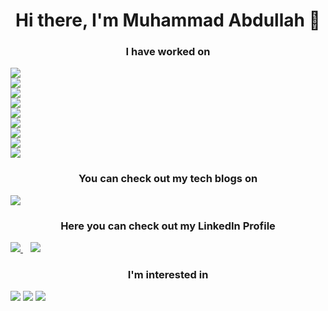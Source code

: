 <h1 align="center" dir="auto">Hi there, I'm Muhammad Abdullah 👋<center></h1>
  <h3 align= "center" dir="auto">I have worked on</h3>
<img src="https://img.shields.io/badge/C%2B%2B-00599C?style=for-the-badge&logo=c%2B%2B&logoColor=white" /> <br />
<img src="https://img.shields.io/badge/Python-FFD43B?style=for-the-badge&logo=python&logoColor=blue" /><br />
  <img src="https://img.shields.io/badge/Oracle-F80000?style=for-the-badge&logo=oracle&logoColor=black"/> <br />
  <img src = "https://img.shields.io/badge/Microsoft_Access-A4373A?style=for-the-badge&logo=microsoft-access&logoColor=white"/><br />
  <img src = "https://img.shields.io/badge/Microsoft_Excel-217346?style=for-the-badge&logo=microsoft-excel&logoColor=white"/><br />
  <img src="https://img.shields.io/badge/Microsoft_PowerPoint-B7472A?style=for-the-badge&logo=microsoft-powerpoint&logoColor=white"/><br />
  <img src="https://img.shields.io/badge/Microsoft_Word-2B579A?style=for-the-badge&logo=microsoft-word&logoColor=white"/><br />
  <img src="https://img.shields.io/badge/Miro-F7C922?style=for-the-badge&logo=Miro&logoColor=050036"/><br />
  <img src ="https://img.shields.io/badge/MySQL-005C84?style=for-the-badge&logo=mysql&logoColor=white"/><br />
  <h3 align="center" dir="auto">You can check out my tech blogs on</h3>
  <img src ="https://img.shields.io/badge/Blogger-FF5722?style=for-the-badge&logo=blogger&logoColor=white"/>
  <h3 align="center" dir="auto">Here you can check out my LinkedIn Profile</h3>
  
  <a href="https://www.linkedin.com/in/captainabdullah">
    <img src="https://camo.githubusercontent.com/a493f6833f99fb3c85788d6d9305e6b7a42b838e5ee5d138fd9a8214a7e77472/68747470733a2f2f696d672e736869656c64732e696f2f62616467652f6c696e6b6564696e2d2532333030373742352e7376673f267374796c653d666f722d7468652d6261646765266c6f676f3d6c696e6b6564696e266c6f676f436f6c6f723d7768697465"/>
  </a>
  &nbsp;&nbsp;
  <a href="https://www.instagram.com/engr_habdullah">
    <img src="https://camo.githubusercontent.com/5c3f3164b340475c38f1ec3d8c6d0c6e8656fbccac25d06cfb86477079b88638/68747470733a2f2f696d672e736869656c64732e696f2f62616467652f696e7374616772616d2d2532334534343035462e7376673f267374796c653d666f722d7468652d6261646765266c6f676f3d696e7374616772616d266c6f676f436f6c6f723d7768697465"/>
  </a>
  
  <h3 align = "center" dir="auto">I'm interested in</h3>
  <img src="https://img.shields.io/badge/Azure_DevOps-0078D7?style=for-the-badge&logo=azure-devops&logoColor=white"/>
  <img src="https://img.shields.io/badge/Google_Cloud-4285F4?style=for-the-badge&logo=google-cloud&logoColor=white"/>
  
  
  <a href="captainAbdullah@protonmail.com">
  <img src = "https://img.shields.io/badge/ProtonMail-8B89CC?style=for-the-badge&logo=protonmail&logoColor=white"/>

